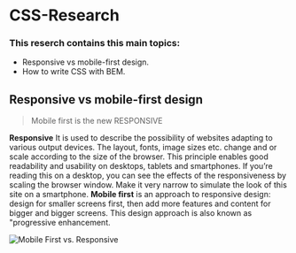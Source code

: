 # CSS-Research
### This reserch contains this main topics: 
* Responsive vs mobile-first design.
* How to write CSS with BEM.

## Responsive vs mobile-first design
> Mobile first is the new RESPONSIVE

**Responsive** It is used to describe the possibility of websites adapting to various output devices. The layout, fonts, image sizes etc. change and or scale according to the size of the browser. This principle enables good readability and usability on desktops, tablets and smartphones. If you’re reading this on a desktop, you can see the effects of the responsiveness by scaling the browser window. Make it very narrow to simulate the look of this site on a smartphone.
**Mobile first** is an approach to responsive design: design for smaller screens first, then add more features and content for bigger and bigger screens. This design approach is also known as "progressive enhancement.

![Mobile First vs. Responsive](http://metamonks.com/wp-content/uploads/responsive-vs-mobile-first-webdesign-022-1024x689.png "Mobile First vs. Responsive")
